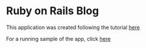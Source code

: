 # Ruby on Rails Blog

This application was created following the tutorial [here](http://tutorials.jumpstartlab.com/projects/blogger.html)

For a running sample of the app, click [here](https://fast-hamlet-59574.herokuapp.com/)
